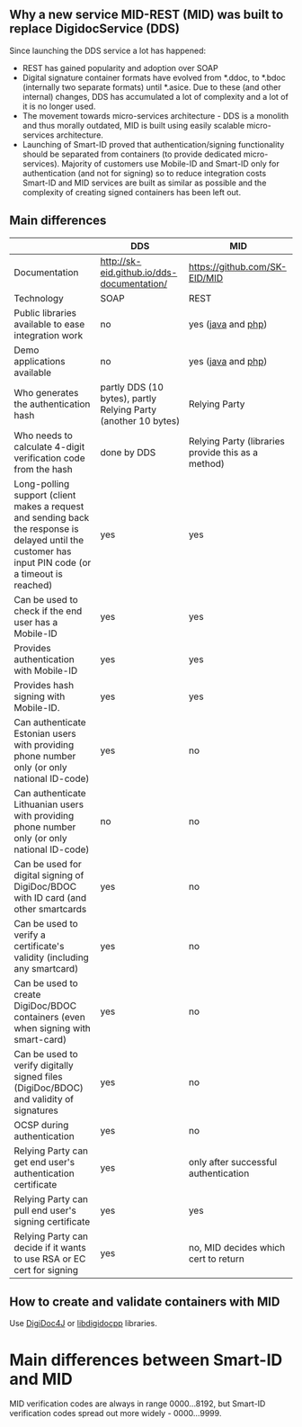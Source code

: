 ## Why a new service MID-REST (MID) was built to replace DigidocService (DDS)

Since launching the DDS service a lot has happened:

* REST has gained popularity and adoption over SOAP
* Digital signature container formats have evolved from *.ddoc, to *.bdoc (internally two separate formats) until *.asice. Due to these (and other internal) changes, DDS has accumulated a lot of complexity and a lot of it is no longer used.
* The movement towards micro-services architecture - DDS is a monolith and thus morally outdated, MID is built using easily scalable micro-services architecture.
* Launching of Smart-ID proved that authentication/signing functionality should be separated from containers (to provide dedicated micro-services). Majority of customers use Mobile-ID and Smart-ID only for authentication (and not for signing) so to reduce integration costs Smart-ID and MID services are built as similar as possible and the complexity of creating signed containers has been left out.

## Main differences

|               | DDS | MID |
| ---           | --- | --- |
| Documentation | http://sk-eid.github.io/dds-documentation/ | https://github.com/SK-EID/MID |
| Technology                                          | SOAP | REST
| Public libraries available to ease integration work | no | yes ([java](https://github.com/SK-EID/mid-rest-java-client) and [php](https://github.com/SK-EID/mid-rest-php-client)) |
| Demo applications available                         | no | yes ([java](https://github.com/SK-EID/mid-rest-java-demo) and [php](https://github.com/SK-EID/mid-rest-php-demo)) | 
| Who generates the authentication hash               | partly DDS (10 bytes), partly Relying Party (another 10 bytes) | Relying Party |
| Who needs to calculate 4-digit verification code from the hash | done by DDS | Relying Party (libraries provide this as a method) | 
| Long-polling support (client makes a request and sending back the response is delayed until the customer has input PIN code (or a timeout is reached) | yes | yes | 
| Can be used to check if the end user has a Mobile-ID | yes | yes | 
| Provides authentication with Mobile-ID | yes | yes | 
| Provides hash signing with Mobile-ID.  | yes | yes | 
| Can authenticate Estonian users with providing phone number only (or only national ID-code)  | yes| no| 
| Can authenticate Lithuanian users with providing phone number only (or only national ID-code)| no | no|  
| Can be used for digital signing of DigiDoc/BDOC with ID card (and other smartcards | yes | no | 
| Can be used to verify a certificate's validity (including any smartcard) | yes | no | 
| Can be used to create DigiDoc/BDOC containers (even when signing with smart-card) | yes | no | 
| Can be used to verify digitally signed files (DigiDoc/BDOC) and validity of signatures | yes | no | 
| OCSP during authentication | yes | no | 
| Relying Party can get end user's authentication certificate| yes | only after successful authentication|
| Relying Party can pull end user's signing certificate| yes | yes|
| Relying Party can decide if it wants to use RSA or EC cert for signing | yes | no, MID decides which cert to return|


## How to create and validate containers with MID

Use [DigiDoc4J](https://github.com/open-eid/digidoc4j) or [libdigidocpp](https://github.com/open-eid/libdigidocpp) libraries.

# Main differences between Smart-ID and MID

MID verification codes are always in range 0000...8192, but Smart-ID verification codes spread out more widely - 0000...9999.
